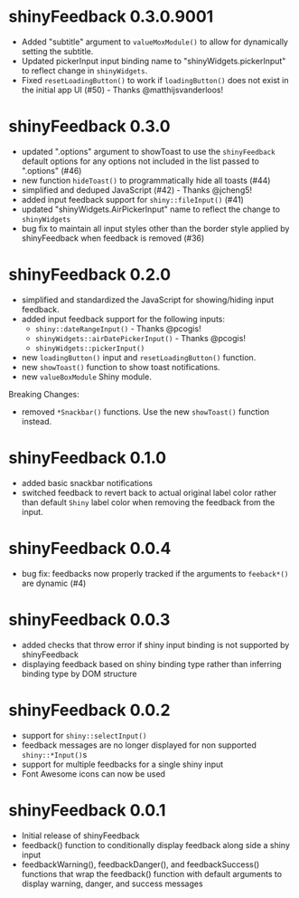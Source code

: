 # shinyFeedback 0.3.0.9001

- Added "subtitle" argument to `valueMoxModule()` to allow for dynamically setting the subtitle.
- Updated pickerInput input binding name to "shinyWidgets.pickerInput" to reflect change in `shinyWidgets`.
- Fixed `resetLoadingButton()` to work if `loadingButton()` does not exist in the initial app UI (#50) - Thanks @matthijsvanderloos!

# shinyFeedback 0.3.0

- updated ".options" argument to showToast to use the `shinyFeedback` default options for
any options not included in the list passed to ".options" (#46)
- new function `hideToast()` to programmatically hide all toasts (#44)
- simplified and deduped JavaScript (#42) - Thanks @jcheng5!
- added input feedback support for `shiny::fileInput()` (#41) 
- updated "shinyWidgets.AirPickerInput" name to reflect the change to `shinyWidgets`
- bug fix to maintain all input styles other than the border style applied by
shinyFeedback when feedback is removed (#36)

# shinyFeedback 0.2.0

- simplified and standardized the JavaScript for showing/hiding input feedback.  
- added input feedback support for the following inputs:
  - `shiny::dateRangeInput()` - Thanks @pcogis!
  - `shinyWidgets::airDatePickerInput()` - Thanks @pcogis!
  - `shinyWidgets::pickerInput()`
- new `loadingButton()` input and `resetLoadingButton()` function.
- new `showToast()` function to show toast notifications.
- new `valueBoxModule` Shiny module.

Breaking Changes: 
- removed `*Snackbar()` functions.  Use the new `showToast()` function instead.

# shinyFeedback 0.1.0

- added basic snackbar notifications
- switched feedback to revert back to actual original label color rather than default `Shiny` label color when removing the feedback from the input. 

# shinyFeedback 0.0.4

- bug fix: feedbacks now properly tracked if the arguments to `feeback*()` are dynamic (#4)

# shinyFeedback 0.0.3

- added checks that throw error if shiny input binding is not supported by shinyFeedback
- displaying feedback based on shiny binding type rather than inferring binding type by DOM structure 

# shinyFeedback 0.0.2

- support for `shiny::selectInput()`
- feedback messages are no longer displayed for non supported `shiny::*Input()`s
- support for multiple feedbacks for a single shiny input
- Font Awesome icons can now be used

# shinyFeedback 0.0.1

- Initial release of shinyFeedback
- feedback() function to conditionally display feedback along side a shiny input
- feedbackWarning(), feedbackDanger(), and feedbackSuccess() functions that wrap the feedback() function with default arguments to display warning, danger, and success messages